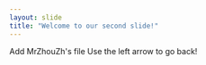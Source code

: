 ```yaml
---
layout: slide
title: "Welcome to our second slide!"
---
```

Add MrZhouZh's file
Use the left arrow to go back!
